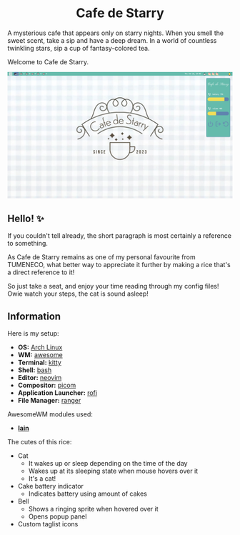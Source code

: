 <h1 align='center'>Cafe de Starry</h1>

A mysterious cafe that appears only on starry nights. When you smell the sweet scent, take a sip and have a deep dream. In a world of countless twinkling stars, sip a cup of fantasy-colored tea.

Welcome to Cafe de Starry.

<img src="assets/showcase.png">

## Hello! :sparkles:
If you couldn't tell already, the short paragraph is most certainly a reference to something. 

As Cafe de Starry remains as one of my personal favourite from TUMENECO, what better way to appreciate it further by making a rice that's a direct reference to it!

So just take a seat, and enjoy your time reading through my config files! Owie watch your steps, the cat is sound asleep!

## Information
Here is my setup:
- **OS:** [Arch Linux](https://archlinux.org)  
- **WM:** [awesome](https://github.com/awesomeWM/awesome)  
- **Terminal:** [kitty](https://sw.kovidgoyal.net/kitty)  
- **Shell:** [bash](https://www.gnu.org/software/bash)  
- **Editor:** [neovim](https://github.com/neovim/neovim)  
- **Compositor:** [picom](https://github.com/yshui/picom)  
- **Application Launcher:** [rofi](https://github.com/davatorium/rofi)  
- **File Manager:** [ranger](https://github.com/ranger/ranger)

AwesomeWM modules used:
- **[lain](https://github.com/lcpz/lain)**

The cutes of this rice:
- Cat
    - It wakes up or sleep depending on the time of the day
    - Wakes up at its sleeping state when mouse hovers over it
    - It's a cat!
- Cake battery indicator
    - Indicates battery using amount of cakes
- Bell
    - Shows a ringing sprite when hovered over it
    - Opens popup panel
- Custom taglist icons

